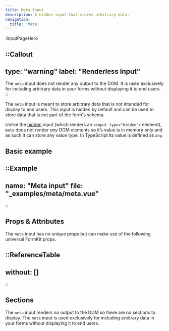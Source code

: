 ```yaml
---
title: Meta Input
description: A hidden input that stores arbitrary data.
navigation:
  title: 'Meta'
---
```


:InputPageHero

::Callout
---
type: "warning"
label: "Renderless Input"
---
The `meta` input does not render any output to the DOM. It is used exclusively for including arbitrary data in your forms without displaying it to end users.
::

The `meta` input is meant to store arbitrary data that is not intended for display to end users. This input is hidden by default and can be used to store data that is not part of the form's schema.

Unlike the [hidden](/inputs/hidden) input (which renders an `<input type="hidden">` element), `meta` does not render *any* DOM elements so it’s value is in memory only and as such it can store any value type. In TypeScript its value is defined as `any`.

## Basic example

::Example
---
name: "Meta input"
file: "_examples/meta/meta.vue"
---
::

## Props & Attributes

The `meta` input has no unique props but can make use of the following universal
FormKit props.

::ReferenceTable
---
without: []
---
::


## Sections

The `meta` input renders no output to the DOM so there are no sections to display. The `meta` input is used exclusively for including arbitrary data in your forms without displaying it to end users.
